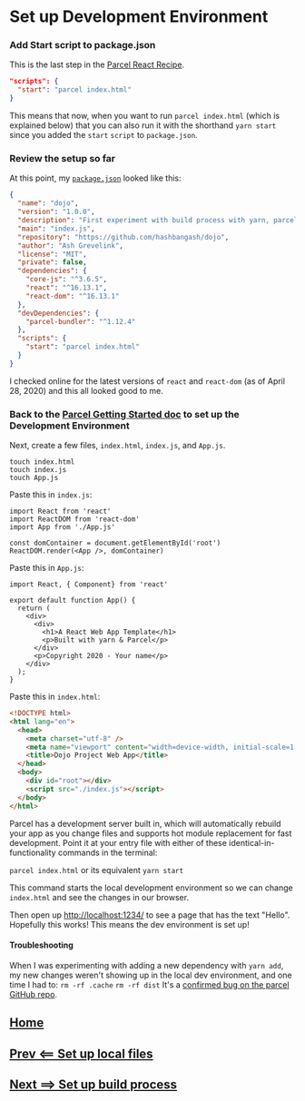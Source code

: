 # Set up Development Environment

### Add Start script to package.json

This is the last step in the [Parcel React Recipe](https://parceljs.org/recipes.html#react).

```json
"scripts": {
  "start": "parcel index.html"
}
```

This means that now, when you want to run `parcel index.html` (which is explained below) that you can also run it with the shorthand `yarn start` since you added the `start` `script` to `package.json`.

### Review the setup so far

At this point, my [`package.json`](./package.json) looked like this:
```json
{
  "name": "dojo",
  "version": "1.0.0",
  "description": "First experiment with build process with yarn, parcel, and docker for React.",
  "main": "index.js",
  "repository": "https://github.com/hashbangash/dojo",
  "author": "Ash Grevelink",
  "license": "MIT",
  "private": false,
  "dependencies": {
    "core-js": "^3.6.5",
    "react": "^16.13.1",
    "react-dom": "^16.13.1"
  },
  "devDependencies": {
    "parcel-bundler": "^1.12.4"
  },
  "scripts": {
    "start": "parcel index.html"
  }
}
```
I checked online for the latest versions of `react` and `react-dom` (as of April 28, 2020) and this all looked good to me.

### Back to the [Parcel Getting Started doc](https://parceljs.org/getting_started.html) to set up the Development Environment

Next, create a few files, `index.html`, `index.js`, and `App.js`.

```
touch index.html
touch index.js
touch App.js
```

Paste this in `index.js`:
```
import React from 'react'
import ReactDOM from 'react-dom'
import App from './App.js'

const domContainer = document.getElementById('root')
ReactDOM.render(<App />, domContainer)
``` 

Paste this in `App.js`:
```
import React, { Component} from 'react'

export default function App() {
  return (
    <div>
      <div>
        <h1>A React Web App Template</h1>
        <p>Built with yarn & Parcel</p>
      </div>
      <p>Copyright 2020 - Your name</p>
    </div>
  );
}

``` 

Paste this in `index.html`:

```html
<!DOCTYPE html>
<html lang="en">
  <head>
    <meta charset="utf-8" />
    <meta name="viewport" content="width=device-width, initial-scale=1, shrink-to-fit=no">
    <title>Dojo Project Web App</title>
  </head>
  <body>
    <div id="root"></div>
    <script src="./index.js"></script>
  </body>
</html>
```
Parcel has a development server built in, which will automatically rebuild your app as you change files and supports hot module replacement for fast development. Point it at your entry file with either of these identical-in-functionality commands in the terminal:

`parcel index.html` or its equivalent `yarn start`

This command starts the local development environment so we can change `index.html` and see the changes in our browser.

Then open up <http://localhost:1234/> to see a page that has the text "Hello". Hopefully this works! This means the dev environment is set up!

#### Troubleshooting
When I was experimenting with adding a new dependency with `yarn add`, my new changes weren't showing up in the local dev environment, and one time I had to:
`rm -rf .cache`
`rm -rf dist`
It's a [confirmed bug on the parcel GitHub repo](https://github.com/parcel-bundler/parcel/issues/729).

## [Home](./../README.md)
## [Prev <== Set up local files](./local.md)
## [Next ==> Set up build process](./build_process.md)
